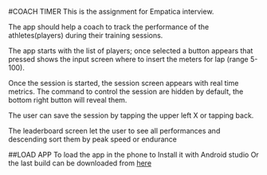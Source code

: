#COACH TIMER
This is the assignment for Empatica interview.

The app should help a coach to track the performance of the athletes(players) during their training sessions.

The app starts with the list of players; once selected a button appears that pressed shows the input screen where to 
insert the meters for lap (range 5-100).

Once the session is started, the session screen appears with real time metrics.
The command to control the session are hidden by default, the bottom right button will reveal them.

The user can save the session by tapping the upper left X or tapping back.

The leaderboard screen let the user to see all performances and descending sort them by peak speed or endurance

##LOAD APP
To load the app in the phone to Install it with Android studio
Or the last build can be downloaded from [here](https://drive.google.com/file/d/1ua9qzrqVol3LXLeyZgUCDQ5YTvVqNpSF/view?usp=sharing)
